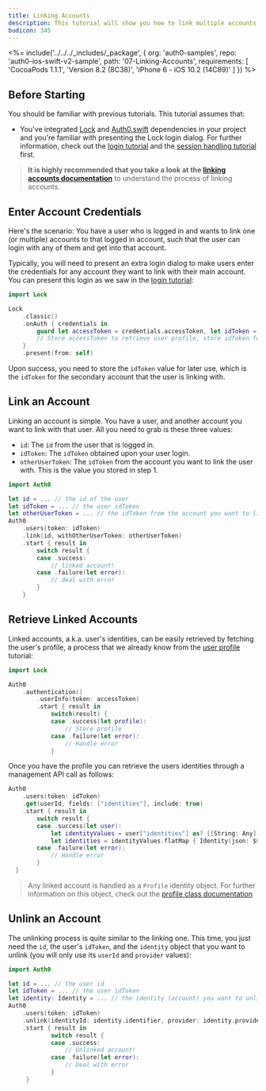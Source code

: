 ```yaml
---
title: Linking Accounts
description: This tutorial will show you how to link multiple accounts within the same user.
budicon: 345
---
```


<%= include('../../../_includes/_package', {
  org: 'auth0-samples',
  repo: 'auth0-ios-swift-v2-sample',
  path: '07-Linking-Accounts',
  requirements: [
    'CocoaPods 1.1.1',
    'Version 8.2 (8C38)',
    'iPhone 6 - iOS 10.2 (14C89)'
  ]
}) %>

## Before Starting

You should be familiar with previous tutorials. This tutorial assumes that:

- You've integrated [Lock](https://github.com/auth0/Lock.iOS-OSX) and [Auth0.swift](https://github.com/auth0/Auth0.swift/) dependencies in your project and you're familiar with presenting the Lock login dialog. For further information, check out the [login tutorial](/quickstart/native/ios-swift/01-login) and the [session handling tutorial](/quickstart/native/ios-swift/03-user-sessions) first.

> **It is highly recommended that you take a look at the [linking accounts documentation](/link-accounts)** to understand the process of linking accounts.

## Enter Account Credentials

Here's the scenario: You have a user who is logged in and wants to link one (or multiple) accounts to that logged in account, such that the user can login with any of them and get into that account.

Typically, you will need to present an extra login dialog to make users enter the credentials for any account they want to link with their main account. You can present this login as we saw in the [login tutorial](/quickstart/native/ios-swift/01-login):

```swift
import Lock
```

```swift
Lock
    .classic()
    .onAuth { credentials in
        guard let accessToken = credentials.accessToken, let idToken = credentials.idToken else { return }
        // Store accessToken to retrieve user profile, store idToken for linking
    }
    .present(from: self)
```

Upon success, you need to store the `idToken` value for later use, which is the `idToken` for the secondary account that the user is linking with.

## Link an Account

Linking an account is simple. You have a user, and another account you want to link with that user. All you need to grab is these three values:

- `id`: The `id` from the user that is logged in.
- `idToken`: The `idToken` obtained upon your user login.
- `otherUserToken`: The `idToken` from the account you want to link the user with. This is the value you stored in step 1.

```swift
import Auth0
```

```swift
let id = ... // the id of the user
let idToken = ... // the user idToken
let otherUserToken = ... // the idToken from the account you want to link the user with
Auth0
    .users(token: idToken)
    .link(id, withOtherUserToken: otherUserToken)
    .start { result in
        switch result {
        case .success:
            // linked account!
        case .failure(let error):
            // deal with error
        }
    }
```

## Retrieve Linked Accounts

Linked accounts, a.k.a. user's identities, can be easily retrieved by fetching the user's profile, a process that we already know from the [user profile](/quickstart/native/ios-swift/02-custom-login) tutorial:

```swift
import Lock
```

```swift
Auth0
    .authentication()
        .userInfo(token: accessToken)
        .start { result in
            switch(result) {
            case .success(let profile):
                // Store profile
            case .failure(let error):
                // Handle error
            }
```

Once you have the profile you can retrieve the users identities through a management API call as follows:

```swift
Auth0
    .users(token: idToken)
    .get(userId, fields: ["identities"], include: true)
    .start { result in
        switch result {
        case .success(let user):
            let identityValues = user["identities"] as? [[String: Any]] ?? []
            let identities = identityValues.flatMap { Identity(json: $0) }
        case .failure(let error):
            // Handle error
        }
  }
```

> Any linked account is handled as a `Profile` identity object. For further information on this object, check out the [profile class documentation](https://github.com/auth0/Auth0.swift/blob/master/Auth0/Profile.swift)

## Unlink an Account

The unlinking process is quite similar to the linking one. This time, you just need the `id`, the user's `idToken`, and the `identity` object that you want to unlink (you will only use its `userId` and `provider` values):

```swift
import Auth0
```

```swift
let id = ... // the user id
let idToken = ... // the user idToken
let identity: Identity = ... // the identity (account) you want to unlink from the user
Auth0
    .users(token: idToken)
    .unlink(identityId: identity.identifier, provider: identity.provider, fromUserId: id)
    .start { result in
            switch result {
            case .success:
                // Unlinked account!
            case .failure(let error):
                // Deal with error
            }
     }
```
